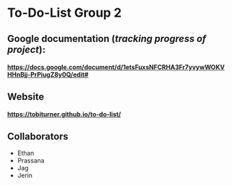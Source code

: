 # To-Do-List Group 2

## Google documentation (_tracking progress of project_):
#### https://docs.google.com/document/d/1etsFuxsNFCRHA3Fr7yvywWOKVHHnBjj-PrPiugZ8y0Q/edit#

## Website
#### https://tobiturner.github.io/to-do-list/

## Collaborators

- Ethan
- Prassana
- Jag
- Jerin
